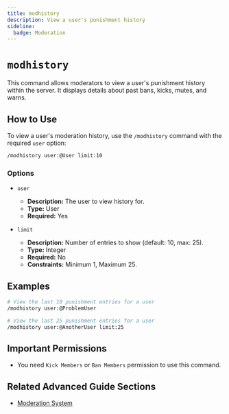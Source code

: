 ```yaml
---
title: modhistory
description: View a user's punishment history
sideline:
  badge: Moderation
---
```


# `modhistory`

This command allows moderators to view a user's punishment history within the server. It displays details about past bans, kicks, mutes, and warns.

## How to Use

To view a user's moderation history, use the `/modhistory` command with the required `user` option:

```sh
/modhistory user:@User limit:10
```

### Options

*   `user`
    *   **Description:** The user to view history for.
    *   **Type:** User
    *   **Required:** Yes

*   `limit`
    *   **Description:** Number of entries to show (default: 10, max: 25).
    *   **Type:** Integer
    *   **Required:** No
    *   **Constraints:** Minimum 1, Maximum 25.

## Examples

```sh
# View the last 10 punishment entries for a user
/modhistory user:@ProblemUser

# View the last 25 punishment entries for a user
/modhistory user:@AnotherUser limit:25
```

## Important Permissions

*   You need `Kick Members` or `Ban Members` permission to use this command.

## Related Advanced Guide Sections

*   [Moderation System](/advanced-guide/moderation/modlog_documentation)
